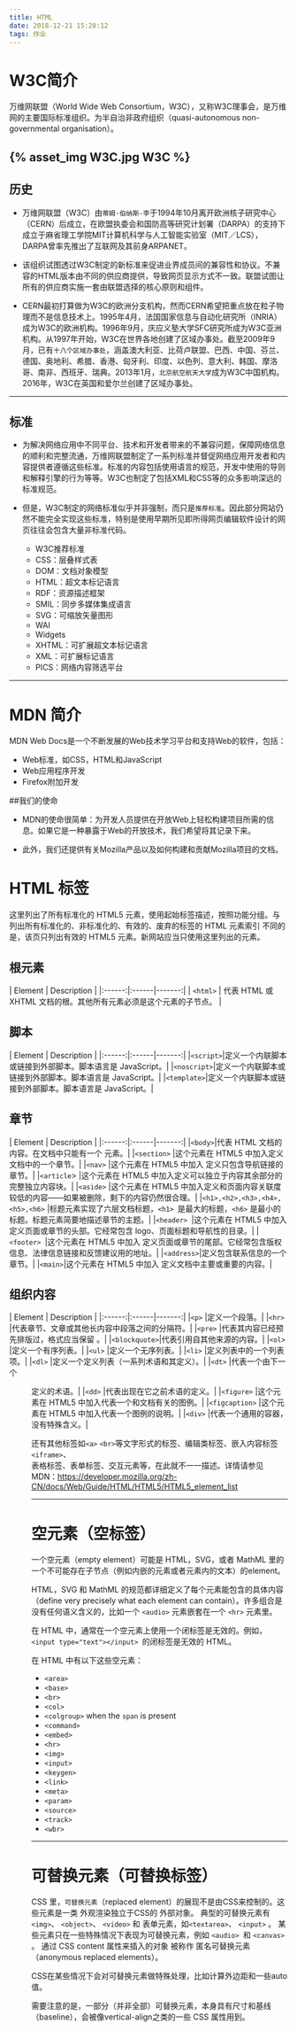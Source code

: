 ```yaml
---
title: HTML
date: 2018-12-21 15:28:12
tags: 作业
---
```

# W3C简介

万维网联盟（World Wide Web Consortium，W3C），又称W3C理事会，是万维网的主要国际标准组织。为半自治非政府组织（quasi-autonomous non-governmental organisation）。

{% asset_img W3C.jpg W3C %}
---
## 历史
* 万维网联盟（W3C）由`蒂姆·伯纳斯-李`于1994年10月离开欧洲核子研究中心（CERN）后成立，在欧盟执委会和国防高等研究计划署（DARPA）的支持下成立于麻省理工学院MIT计算机科学与人工智能实验室（MIT／LCS），DARPA曾率先推出了互联网及其前身ARPANET。

* 该组织试图透过W3C制定的新标准来促进业界成员间的兼容性和协议。不兼容的HTML版本由不同的供应商提供，导致网页显示方式不一致。联盟试图让所有的供应商实施一套由联盟选择的核心原则和组件。

* CERN最初打算做为W3C的欧洲分支机构，然而CERN希望把重点放在粒子物理而不是信息技术上。1995年4月，法国国家信息与自动化研究所（INRIA）成为W3C的欧洲机构。1996年9月，庆应义塾大学SFC研究所成为W3C亚洲机构。从1997年开始，W3C在世界各地创建了区域办事处。截至2009年9月，已有`十八个区域办事处`，涵盖澳大利亚、比荷卢联盟、巴西、中国、芬兰、德国、奥地利、希腊、香港、匈牙利、印度、以色列、意大利、韩国、摩洛哥、南非、西班牙、瑞典。2013年1月，`北京航空航天大学`成为W3C中国机构。2016年，W3C在英国和爱尔兰创建了区域办事处。
---
## 标准
* 为解决网络应用中不同平台、技术和开发者带来的不兼容问题，保障网络信息的顺利和完整流通，万维网联盟制定了一系列标准并督促网络应用开发者和内容提供者遵循这些标准。标准的内容包括使用语言的规范，开发中使用的导则和解释引擎的行为等等。W3C也制定了包括XML和CSS等的众多影响深远的标准规范。

* 但是，W3C制定的网络标准似乎并非强制，而只是`推荐标准`。因此部分网站仍然不能完全实现这些标准，特别是使用早期所见即所得网页编辑软件设计的网页往往会包含大量非标准代码。

    * W3C推荐标准
    * CSS：层叠样式表
    * DOM：文档对象模型
    * HTML：超文本标记语言
    * RDF：资源描述框架
    * SMIL：同步多媒体集成语言
    * SVG：可缩放矢量图形
    * WAI
    * Widgets
    * XHTML：可扩展超文本标记语言
    * XML：可扩展标记语言
    * PICS：网络内容筛选平台
---
# MDN 简介

MDN Web Docs是一个不断发展的Web技术学习平台和支持Web的软件，包括：

* Web标准，如CSS，HTML和JavaScript
* Web应用程序开发
* Firefox附加开发

##我们的使命
* MDN的使命很简单：为开发人员提供在开放Web上轻松构建项目所需的信息。如果它是一种暴露于Web的开放技术，我们希望将其记录下来。

* 此外，我们还提供有关Mozilla产品以及如何构建和贡献Mozilla项目的文档。
  
# HTML 标签
这里列出了所有标准化的 HTML5 元素，使用起始标签描述，按照功能分组。与列出所有标准化的、非标准化的、有效的、废弃的标签的 HTML 元素索引 不同的是，该页只列出有效的 HTML5 元素。新网站应当只使用这里列出的元素。
## 根元素

| Element  | Description  |
|:------:|:------|-------:|
| `<html>` |  代表 HTML 或 XHTML 文档的根。其他所有元素必须是这个元素的子节点。 |

## 脚本
| Element  | Description  |
|:------:|:------|-------:|
|`<script>`|定义一个内联脚本或链接到外部脚本。脚本语言是 JavaScript。|
|`<noscript>`|定义一个内联脚本或链接到外部脚本。脚本语言是 JavaScript。|
|`<template>`|定义一个内联脚本或链接到外部脚本。脚本语言是 JavaScript。|

## 章节
| Element  | Description  |
|:------:|:------|-------:|
|`<body>`|代表 HTML 文档的内容。在文档中只能有一个 <body> 元素。|
|`<section>` |这个元素在 HTML5 中加入定义文档中的一个章节。|
|`<nav>` |这个元素在 HTML5 中加入	定义只包含导航链接的章节。|
|`<article`> |这个元素在 HTML5 中加入定义可以独立于内容其余部分的完整独立内容块。|
|`<aside>` |这个元素在 HTML5 中加入定义和页面内容关联度较低的内容——如果被删除，剩下的内容仍然很合理。|
|`<h1>,<h2>,<h3>,<h4>,<h5>,<h6>`	|标题元素实现了六层文档标题，`<h1> `是最大的标题，`<h6>` 是最小的标题。标题元素简要地描述章节的主题。|
|`<header> `|这个元素在 HTML5 中加入	定义页面或章节的头部。它经常包含 logo、页面标题和导航性的目录。|
|`<footer> `|这个元素在 HTML5 中加入	定义页面或章节的尾部。它经常包含版权信息、法律信息链接和反馈建议用的地址。|
|`<address>`|定义包含联系信息的一个章节。|
|`<main>`|这个元素在 HTML5 中加入	定义文档中主要或重要的内容。|

## 组织内容
| Element  | Description  |
|:------:|:------|-------:| 
|`<p>`	|定义一个段落。|
|`<hr>`	|代表章节、文章或其他长内容中段落之间的分隔符。|
|`<pre>`	|代表其内容已经预先排版过，格式应当保留 。|
|`<blockquote>`|代表引用自其他来源的内容。|
|`<ol>`	|定义一个有序列表。|
|`<ul>`	|定义一个无序列表。|
|`<li>`	|定义列表中的一个列表项。|
|`<dl>`	|定义一个定义列表（一系列术语和其定义）。|
|`<dt>`	|代表一个由下一个 <dd> 定义的术语。|
|`<dd>`	|代表出现在它之前术语的定义。|
|`<figure>` |这个元素在 HTML5 中加入代表一个和文档有关的图例。|
|`<figcaption>` |这个元素在 HTML5 中加入代表一个图例的说明。|
|`<div>`	|代表一个通用的容器，没有特殊含义。|

还有其他标签如`<a>` `<br>`等文字形式的标签、编辑类标签、嵌入内容标签`<iframe>`、<br>表格标签、表单标签、交互元素等，在此就不一一描述。详情请参见<br>
MDN：https://developer.mozilla.org/zh-CN/docs/Web/Guide/HTML/HTML5/HTML5_element_list

---

# 空元素（空标签）
一个空元素（empty element）可能是 HTML，SVG，或者 MathML 里的一个不可能存在子节点（例如内嵌的元素或者元素内的文本）的element。

HTML，SVG 和 MathML 的规范都详细定义了每个元素能包含的具体内容（define very precisely what each element can contain）。许多组合是没有任何语义含义的，比如一个 `<audio>` 元素嵌套在一个 `<hr>` 元素里。

在 HTML 中，通常在一个空元素上使用一个闭标签是无效的。例如， `<input type="text"></input> `的闭标签是无效的 HTML。

在 HTML 中有以下这些空元素：

* `<area>`
* `<base>`
* `<br>`
* `<col>`
* `<colgroup>` when the `span` is present
* `<command>`
* `<embed>`
* `<hr>`
* `<img>`
* `<input>`
* `<keygen>`
* `<link>`
* `<meta>`
* `<param>`
* `<source>`
* `<track>`
* `<wbr>`

---

# 可替换元素（可替换标签）
CSS 里，`可替换元素`（replaced element）的展现不是由CSS来控制的。这些元素是一类 外观渲染独立于CSS的 外部对象。 典型的可替换元素有 `<img>`、 `<object>`、 `<video>` 和 表单元素，如`<textarea>`、 `<input>` 。 某些元素只在一些特殊情况下表现为可替换元素，例如 `<audio> `和 `<canvas>` 。 通过 CSS content 属性来插入的对象 被称作 匿名可替换元素（anonymous replaced elements）。

CSS在某些情况下会对可替换元素做特殊处理，比如计算外边距和一些auto值。

需要注意的是，一部分（并非全部）可替换元素，本身具有尺寸和基线（baseline），会被像vertical-align之类的一些 CSS 属性用到。
